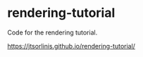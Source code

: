 # rendering-tutorial

Code for the rendering tutorial.

https://jtsorlinis.github.io/rendering-tutorial/
